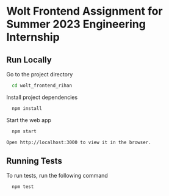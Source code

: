 # Wolt Frontend Assignment for Summer 2023 Engineering Internship

## Run Locally

Go to the project directory

```bash
  cd wolt_frontend_rihan
```

Install project dependencies

```bash
  npm install
```

Start the web app

```bash
  npm start
```

```
Open http://localhost:3000 to view it in the browser.
```

## Running Tests

To run tests, run the following command

```bash
  npm test
```
